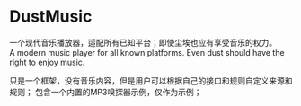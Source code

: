 # DustMusic
一个现代音乐播放器，适配所有已知平台；即使尘埃也应有享受音乐的权力。<br>
A modern music player for all known platforms. Even dust should have the right to enjoy music.

只是一个框架，没有音乐内容，但是用户可以根据自己的接口和规则自定义来源和规则；
包含一个内置的MP3嗅探器示例，仅作为示例；
